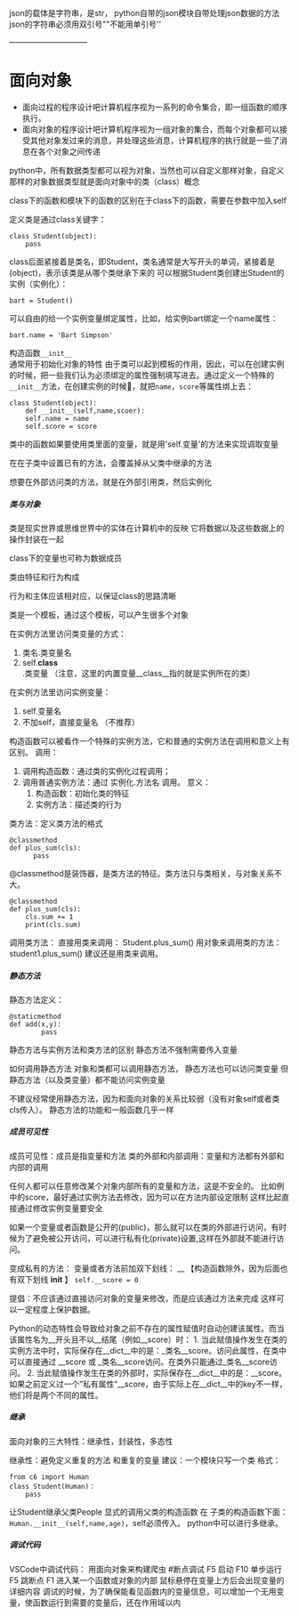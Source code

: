json的载体是字符串，是str，
python自带的json模块自带处理json数据的方法
json的字符串必须用双引号""不能用单引号''


——————————
# 面向对象

* 面向过程的程序设计吧计算机程序视为一系列的命令集合，即一组函数的顺序执行。
* 面向对象的程序设计吧计算机程序视为一组对象的集合，而每个对象都可以接受其他对象发过来的消息，并处理这些消息，计算机程序的执行就是一些了消息在各个对象之间传递

python中，所有数据类型都可以视为对象，当然也可以自定义那样对象，自定义那样的对象数据类型就是面向对象中的类（class）概念

class下的函数和模块下的函数的区别在于class下的函数，需要在参数中加入self


定义类是通过class关键字：
```
class Student(object):
    pass
```
class后面紧接着是类名，即Student，类名通常是大写开头的单词，紧接着是(object)，表示该类是从哪个类继承下来的
可以根据Student类创建出Student的实例（实例化）：
```
bart = Student()
```
可以自由的给一个实例变量绑定属性，比如，给实例bart绑定一个name属性：
```
bart.name = 'Bart Simpson'
```
构造函数`__init__`\
通常用于初始化对象的特性
由于类可以起到模板的作用，因此，可以在创建实例的时候，把一些我们认为必须绑定的属性强制填写进去。通过定义一个特殊的`__init__`方法，在创建实例的时候，就把`name`，`score`等属性绑上去：
```
class Student(object):
    def __init__(self,name,scoer):
    self.name = name
    self.score = score
```

类中的函数如果要使用类里面的变量，就是用'self.变量'的方法来实现调取变量

在在子类中设置已有的方法，会覆盖掉从父类中继承的方法

想要在外部访问类的方法，就是在外部引用类，然后实例化


##### 类与对象

类是现实世界或思维世界中的实体在计算机中的反映
它将数据以及这些数据上的操作封装在一起

class下的变量也可称为数据成员

类由特征和行为构成

行为和主体应该相对应，以保证class的思路清晰

类是一个模板，通过这个模板，可以产生很多个对象

在实例方法里访问类变量的方式：
1. 类名.类变量名
2. self.__class__.类变量 （注意，这里的内置变量__class__指的就是实例所在的类）

在实例方法里访问实例变量：
1. self.变量名
2. 不加self，直接变量名 （不推荐）

构造函数可以被看作一个特殊的实例方法，它和普通的实例方法在调用和意义上有区别。
调用：
1. 调用构造函数：通过类的实例化过程调用；
2. 调用普通实例方法：通过 实例化.方法名 调用。
意义：
    1. 构造函数：初始化类的特征
    2. 实例方法：描述类的行为


类方法：定义类方法的格式
```
@classmethod
def plus_sum(cls):
      pass
```
@classmethod是装饰器，是类方法的特征。类方法只与类相关，与对象关系不大。
```
@classmethod
def plus_sum(cls):
    cls.sum += 1
    print(cls.sum)
```
调用类方法：
直接用类来调用：
Student.plus_sum()
用对象来调用类的方法：
student1.plus_sum()
建议还是用类来调用。


##### 静态方法
静态方法定义：
```
@staticmethod
def add(x,y):
        pass
```

静态方法与实例方法和类方法的区别
静态方法不强制需要传入变量

如何调用静态方法
对象和类都可以调用静态方法，
静态方法也可以访问类变量
但静态方法（以及类变量）都不能访问实例变量

不建议经常使用静态方法，因为和面向对象的关系比较弱（没有对象self或者类cls传入）。
静态方法的功能和一般函数几乎一样



##### 成员可见性
成员可见性：成员是指变量和方法
类的外部和内部调用：变量和方法都有外部和内部的调用

任何人都可以任意修改某个对象内部所有的变量和方法，这是不安全的。
比如例中的score，最好通过实例方法去修改，因为可以在方法内部设定限制
这样比起直接通过修改实例变量要安全

如果一个变量或者函数是公开的(public)，那么就可以在类的外部进行访问，有时候为了避免被公开访问，可以进行私有化(private)设置,这样在外部就不能进行访问。

变成私有的方法：
变量或者方法前加双下划线：   __     【构造函数除外，因为后面也有双下划线  __init__  】
`self.__score = 0`

提倡：不应该通过直接访问对象的变量来修改，而是应该通过方法来完成
这样可以一定程度上保护数据。



Python的动态特性会导致给对象之前不存在的属性赋值时自动创建该属性。而当该属性名为__开头且不以__结尾（例如__score）时：
    1. 当此赋值操作发生在类的实例方法中时，实际保存在__dict__中的是：_类名__score。访问此属性，在类中可以直接通过 __score 或 _类名__score访问。在类外只能通过_类名__score访问。
    2. 当此赋值操作发生在类的外部时，实际保存在__dict__中的是：__score。如果之前定义过一个”私有属性“__score，由于实际上在__dict__中的key不一样，他们将是两个不同的属性。



##### 继承
面向对象的三大特性：继承性，封装性，多态性

继承性：避免定义重复的方法 和重复的变量
建议：一个模块只写一个类
格式：
```
from c6 import Human
class Student(Human)：
    pass
```
让Student继承父类People
显式的调用父类的构造函数
在 子类的构造函数下面：
`Human.__init__(self,name,age)`，self必须传入。
python中可以进行多继承。


##### 调试代码
VSCode中调试代码：
用面向对象来构建爬虫
#断点调试
F5 启动
F10 单步运行
F5 跳断点
F1 进入某一个函数或对象的内部 
鼠标悬停在变量上方后会出现变量的详细内容
    调试的时候，为了确保能看见函数内的变量信息，可以增加一个无用变量，使函数运行到需要的变量后，还在作用域以内